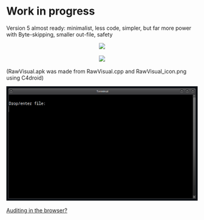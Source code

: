 <!--
Complete raw analysis of any file + reference in the cpp.
-->

# Work in progress
Version 5 almost ready: minimalist, less code, simpler, but far more power with Byte-skipping, smaller out-file, safety

<p align="center">
  <img src="https://github.com/compromise-evident/RawVisual/blob/main/Other/RawVisual_icon.png" width="175">
</p>

<p align="center">
  <img src="https://github.com/compromise-evident/RawVisual/blob/main/Other/App.png">
</p>

(RawVisual.apk was made from RawVisual.cpp and RawVisual_icon.png using C4droid)

<p align="center">
  <img src="https://github.com/compromise-evident/RawVisual/blob/main/Other/Terminal.png">
</p>

[Auditing in the browser?](https://coliru.stacked-crooked.com/a/05b8af69ea0674ea)
